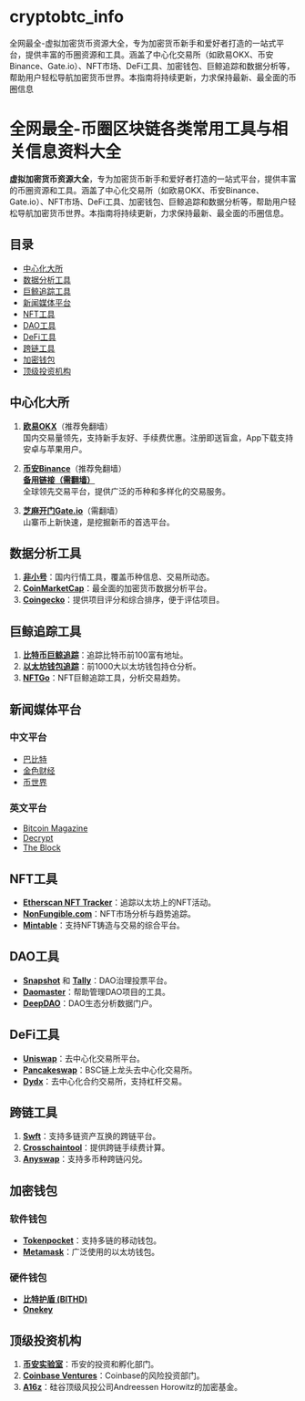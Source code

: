 # cryptobtc_info
全网最全-虚拟加密货币资源大全，专为加密货币新手和爱好者打造的一站式平台，提供丰富的币圈资源和工具。涵盖了中心化交易所（如欧易OKX、币安Binance、Gate.io）、NFT市场、DeFi工具、加密钱包、巨鲸追踪和数据分析等，帮助用户轻松导航加密货币世界。本指南将持续更新，力求保持最新、最全面的币圈信息

# 全网最全-币圈区块链各类常用工具与相关信息资料大全

**虚拟加密货币资源大全**，专为加密货币新手和爱好者打造的一站式平台，提供丰富的币圈资源和工具。涵盖了中心化交易所（如欧易OKX、币安Binance、Gate.io）、NFT市场、DeFi工具、加密钱包、巨鲸追踪和数据分析等，帮助用户轻松导航加密货币世界。本指南将持续更新，力求保持最新、最全面的币圈信息。

## 目录

- [中心化大所](#中心化大所)
- [数据分析工具](#数据分析工具)
- [巨鲸追踪工具](#巨鲸追踪工具)
- [新闻媒体平台](#新闻媒体平台)
- [NFT工具](#NFT工具)
- [DAO工具](#DAO工具)
- [DeFi工具](#DeFi工具)
- [跨链工具](#跨链工具)
- [加密钱包](#加密钱包)
- [顶级投资机构](#顶级投资机构)

## 中心化大所

1. **[欧易OKX](https://okx.com/join/1887912)**（推荐免翻墙）  
   国内交易量领先，支持新手友好、手续费优惠。注册即送盲盒，App下载支持安卓与苹果用户。
   
2. **[币安Binance](https://www.suitechsui.online/join?ref=B8T5M91G&utm_medium=web_share_copy)**（推荐免翻墙）  
   **[备用链接（需翻墙）](https://www.binance.com/join?ref=W5QJQYA2)**  
   全球领先交易平台，提供广泛的币种和多样化的交易服务。

3. **[芝麻开门Gate.io](https://www.gate.ac/signup/VlEWUFlX?ref_type=103)**（需翻墙）  
   山寨币上新快速，是挖掘新币的首选平台。

## 数据分析工具

1. **[非小号](https://www.feixiaohao.co/)**：国内行情工具，覆盖币种信息、交易所动态。
2. **[CoinMarketCap](https://coinmarketcap.com/zh/)**：最全面的加密货币数据分析平台。
3. **[Coingecko](https://www.coingecko.com/)**：提供项目评分和综合排序，便于评估项目。

## 巨鲸追踪工具

1. **[比特币巨鲸追踪](https://bitinfocharts.com/zh/top-100-richest-bitcoin-addresses.html)**：追踪比特币前100富有地址。
2. **[以太坊钱包追踪](https://www.whalestats.com/)**：前1000大以太坊钱包持仓分析。
3. **[NFTGo](https://nftgo.io)**：NFT巨鲸追踪工具，分析交易趋势。

## 新闻媒体平台

### 中文平台

- [巴比特](https://www.8btc.com/)
- [金色财经](https://www.jinse.com/)
- [币世界](https://www.bishijie.net/)

### 英文平台

- [Bitcoin Magazine](https://bitcoinmagazine.com/)
- [Decrypt](https://decrypt.co/)
- [The Block](https://www.theblockcrypto.com/)

## NFT工具

- **[Etherscan NFT Tracker](https://etherscan.io/nft)**：追踪以太坊上的NFT活动。
- **[NonFungible.com](https://nonfungible.com/)**：NFT市场分析与趋势追踪。
- **[Mintable](https://mintable.app/)**：支持NFT铸造与交易的综合平台。

## DAO工具

- **[Snapshot](https://snapshot.org/#/)** 和 **[Tally](https://www.withtally.com/)**：DAO治理投票平台。
- **[Daomaster](https://www.daomasters.xyz/)**：帮助管理DAO项目的工具。
- **[DeepDAO](https://deepdao.io/#/deepdao/dashboard)**：DAO生态分析数据门户。

## DeFi工具

- **[Uniswap](https://uniswap.org/)**：去中心化交易所平台。
- **[Pancakeswap](https://pancakeswap.finance/)**：BSC链上龙头去中心化交易所。
- **[Dydx](https://dydx.exchange/)**：去中心化合约交易所，支持杠杆交易。

## 跨链工具

1. **[Swft](https://www.swftc.info/)**：支持多链资产互换的跨链平台。
2. **[Crosschaintool](https://tools.defieye.io/bridge/)**：提供跨链手续费计算。
3. **[Anyswap](https://anyswap.exchange/swap#/bridge)**：支持多币种跨链闪兑。

## 加密钱包

### 软件钱包

- **[Tokenpocket](https://www.tokenpocket.pro/)**：支持多链的移动钱包。
- **[Metamask](https://metamask.io/)**：广泛使用的以太坊钱包。

### 硬件钱包

- **[比特护盾 (BITHD)](https://bithd.com/)**
- **[Onekey](https://onekey.so/)**

## 顶级投资机构

1. **[币安实验室](https://labs.binance.com/)**：币安的投资和孵化部门。
2. **[Coinbase Ventures](https://www.coinbase.com/ventures#our-investments)**：Coinbase的风险投资部门。
3. **[A16z](https://a16z.com/portfolio/#crypto)**：硅谷顶级风投公司Andreessen Horowitz的加密基金。

